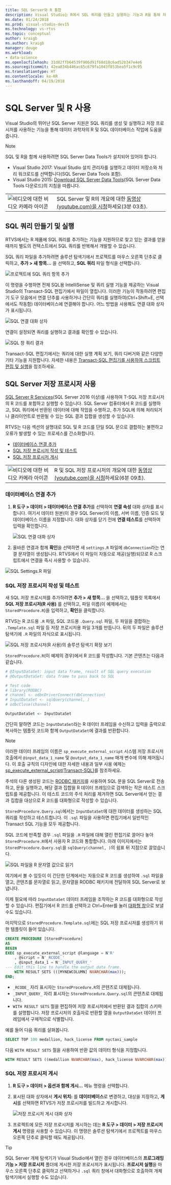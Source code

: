 ```yaml
---
title: SQL Server와 R 통합
description: Visual Studio는 R에서 SQL 쿼리를 만들고 실행하는 기능과 R을 통해 저장 프로시저를 사용하는 기능을 지원합니다.
ms.date: 01/24/2018
ms.prod: visual-studio-dev15
ms.technology: vs-rtvs
ms.topic: conceptual
author: kraigb
ms.author: kraigb
manager: douge
ms.workload:
- data-science
ms.openlocfilehash: 31d02ffb64539f906d91f68d18c6ad52b347e4e6
ms.sourcegitcommit: 42ea834b446ac65c679fa1043f853bea5f1c9c95
ms.translationtype: HT
ms.contentlocale: ko-KR
ms.lasthandoff: 04/19/2018
---
```

# <a name="working-with-sql-server-and-r"></a>SQL Server 및 R 사용

Visual Studio의 뛰어난 SQL Server 지원은 SQL 쿼리를 생성 및 실행하고 저장 프로시저를 사용하는 기능을 통해 데이터 과학자의 R 및 SQL 데이터베이스 작업에 도움을 줍니다.

> [!Note]
> SQL 및 R을 함께 사용하려면 SQL Server Data Tools가 설치되어 있어야 합니다.
> - Visual Studio 2017: Visual Studio 설치 관리자를 실행하고 데이터 저장소와 처리 워크로드를 선택합니다(SQL Server Data Tools 포함).
> - Visual Studio 2015: [Download SQL Server Data Tools](https://docs.microsoft.com/sql/ssdt/download-sql-server-data-tools-ssdt)(SQL Server Data Tools 다운로드)의 지침을 따릅니다.

|   |   |
|---|---|
| ![비디오에 대한 비디오 카메라 아이콘](../install/media/video-icon.png "비디오 보기") | SQL Server 및 R의 개요에 대한 [동영상(youtube.com)을 시청](https://www.youtube.com/watch?v=n4AYr0QIwdQ)하세요(3분 03초). |

## <a name="creating-and-running-sql-queries"></a>SQL 쿼리 만들기 및 실행

RTVS에서는 R 제품에 SQL 쿼리를 추가하는 기능을 지원하므로 찾고 있는 결과를 얻을 때까지 별도의 컨텍스트에서 SQL 쿼리를 반복해서 개발할 수 있습니다.

SQL 쿼리 파일을 추가하려면 솔루션 탐색기에서 프로젝트를 마우스 오른쪽 단추로 클릭하고, **추가 > 새 항목...** 을 선택하고, **SQL 쿼리** 파일 형식을 선택합니다.

![프로젝트에 SQL 쿼리 항목 추가](media/sql-add-item.png)

이 명령을 수행하면 전체 SQL용 IntelliSense 및 쿼리 실행 기능을 제공하는 Visual Studio의 Transact-SQL 편집기에서 파일이 열립니다. 이러한 기능이 작동하려면 편집기 도구 모음에서 연결 단추를 사용하거나 간단히 쿼리를 실행하여(Ctrl+Shift+E, 선택에서도 작동함) 데이터베이스에 연결해야 합니다. 어느 방법을 사용해도 연결 대화 상자가 표시됩니다.

![SQL 연결 대화 상자](media/sql-connection-dialog.png)

연결이 설정되면 쿼리를 실행하고 결과를 확인할 수 있습니다.

![SQL 창 쿼리 결과](media/sql-query-results.png)

Transact-SQL 편집기에서는 쿼리에 대한 실행 계획 보기, 쿼리 디버거와 같은 다양한 기타 기능을 지원합니다.
자세한 내용은 [Transact-SQL 편집기를 사용하여 스크립트 편집 및 실행](https://msdn.microsoft.com/library/hh272706.aspx)을 참조하세요.

## <a name="working-with-sql-server-stored-procedures"></a>SQL Server 저장 프로시저 사용

[SQL Server R Services](https://docs.microsoft.com/sql/advanced-analytics/r/sql-server-r-services)(SQL Server 2016 이상)를 사용하여 T-SQL 저장 프로시저의 R 코드를 포함하고 실행할 수 있습니다. SQL Server 컴퓨터에서 R 코드를 실행하고, SQL 쿼리에서 반환된 데이터에 대해 작업을 수행하고, 추가 SQL에 의해 처리되거나 클라이언트로 반환될 수 있는 SQL 결과 집합을 생성할 수 있습니다.

RTVS는 다음 섹션의 설명대로 SQL 및 R 코드를 단일 SQL 문으로 결합하는 불편하고 오류가 발생할 수 있는 프로세스를 간소화합니다.

- [데이터베이스 연결 추가](#add-a-database-connection)
- [SQL 저장 프로시저 작성 및 테스트](#write-and-test-a-sql-stored-procedure)
- [SQL 저장 프로시저 게시](#publish-a-sql-stored-procedure)

|   |   |
|---|---|
| ![비디오에 대한 비디오 카메라 아이콘](../install/media/video-icon.png "비디오 보기") | R 및 SQL 저장 프로시저의 개요에 대한 [동영상(youtube.com)을 시청](https://www.youtube.com/watch?v=dFKIT2OitWQ)하세요(6분 09초). |

### <a name="add-a-database-connection"></a>데이터베이스 연결 추가

1. **R 도구 > 데이터 > 데이터베이스 연결 추가**를 선택하여 **연결 속성** 대화 상자를 표시합니다. 여기서 데이터 원본(이 경우 SQL Server)의 이름, 서버 이름, 인증 모드 및 데이터베이스 이름을 지정합니다. 대화 상자를 닫기 전에 **연결 테스트**를 선택하여 입력을 확인합니다.

    ![SQL 연결 대화 상자](media/sql-connection-string-dialog.png)

1. 올바른 연결과 함께 **확인**을 선택하면 새 `settings.R` 파일에 `dbConnection`라는 연결 문자열이 생성됩니다. RTVS에서 이 파일이 자동으로 제공(실행)되므로 R 스크립트에서 연결을 즉시 사용할 수 있습니다.

![SQL Settings.R 파일](media/sql-settings-dot-r.png)

### <a name="write-and-test-a-sql-stored-procedure"></a>SQL 저장 프로시저 작성 및 테스트

새 SQL 저장 프로시저를 추가하려면 **추가 > 새 항목...** 을 선택하고, 템플릿 목록에서 **SQL 저장 프로시저(R 사용)** 를 선택하고, 파일 이름(이 예제에서는 `StoredProcedure.R`)을 입력하고, **확인**을 클릭합니다.

RTVS는 R 코드용 `.R` 파일, SQL 코드용 `.Query.sql` 파일, 두 파일을 결합하는 `.Template.sql` 파일 등 저장 프로시저용 파일 3개를 만듭니다. 뒤의 두 파일은 솔루션 탐색기에 `.R` 파일의 자식으로 표시됩니다.

![SQL 저장 프로시저(R 사용)의 솔루션 탐색기 확장 보기](media/sql-solution-explorer-expanded.png)

`StoredProcedure.R`(이 예제의 경우)에서 R 코드를 작성합니다. 기본 콘텐츠는 다음과 같습니다.

```R
# @InputDataSet: input data frame, result of SQL query execution
# @OutputDataSet: data frame to pass back to SQL

# Test code
# library(RODBC)
# channel <- odbcDriverConnect(dbConnection)
# InputDataSet <- sqlQuery(channel, )
# odbcClose(channel)

OutputDataSet <- InputDataSet
```

간단히 말하면 코드는 `InputDataSet`라는 R 데이터 프레임을 수신하고 입력을 출력으로 복사하는 템플릿 코드와 함께 `OutputDataSet`에 결과를 반환합니다.

> [!Note]
> 이러한 데이터 프레임의 이름은 `sp_execute_external_script` 시스템 저장 프로시저 호출에서 `@input_data_1_name` 및 `@output_data_1_name` 매개 변수에 의해 제어됩니다. 이 호출 규칙의 디자인에 대한 자세한 내용과 일부 사용 예제는 [sp_execute_external_script(Transact-SQL)](https://docs.microsoft.com/sql/relational-databases/system-stored-procedures/sp-execute-external-script-transact-sql)를 참조하세요.

주석의 다른 생성된 코드는 [RODBC 패키지](https://cran.r-project.org/web/packages/RODBC/index.html)를 사용하여 SQL 문을 SQL Server로 전송하고, 문을 실행하고, 해당 결과 집합을 R 데이터 프레임으로 검색하는 작은 테스트 스크립트를 제공합니다. 이 테스트 코드의 주석 처리를 제거하면 SQL Server에서 얻는 결과 집합을 대상으로 R 코드를 대화형으로 작성할 수 있습니다.

`StoredProcedure.Query.sql`에서는 `InputDataSet`에 대한 데이터를 생성하는 SQL 쿼리를 작성하고 테스트합니다. 이 `.sql` 파일을 사용하면 편집기에서 일반적인 Transact SQL 기능을 모두 제공합니다.

SQL 코드에 만족할 경우 `.sql` 파일을 `.R` 파일에 대해 열린 편집기로 끌어다 놓아 `StoredProcedure.R`에서 사용자 R 코드와 통합합니다. 아래 이미지에서는 `StoredProcedure.Query.sql`을 `sqlQuery(channel, )`의 쉼표 뒤 지점으로 끌었습니다.

![SQL 파일을 R 문자열 값으로 읽기](media/sql-reference-sql-file-from-r.png)

여기에서 볼 수 있듯이 이 간단한 단계에서는 자동으로 R 코드를 생성하여 `.sql` 파일을 열고, 콘텐츠를 문자열로 읽고, 문자열을 RODBC 패키지에 전달하여 SQL Server로 보냅니다.

이제 필요에 따라 `InputDataSet` 데이터 프레임을 조작하는 R 코드를 대화형으로 작성할 수 있습니다. 편집기에서 R 코드를 선택하고 Ctrl+Enter를 눌러 [대화형 창](interactive-repl-for-r-in-visual-studio.md)으로 보낼 수도 있습니다.

마지막으로 `StoredProcedure.Template.sql`에는 SQL 저장 프로시저를 생성하기 위한 템플릿이 들어 있습니다.

```sql
CREATE PROCEDURE [StoredProcedure]
AS
BEGIN
EXEC sp_execute_external_script @language = N'R'
    , @script = N'_RCODE_'
    , @input_data_1 = N'_INPUT_QUERY_'
--- Edit this line to handle the output data frame.
    WITH RESULT SETS (([MYNEWCOLUMN] NVARCHAR(max)));
END;
```

- `_RCODE_` 자리 표시자는 `StoredProcedure.R`의 콘텐츠로 대체됩니다.
- `_INPUT_QUERY_` 자리 표시자는 `StoredProcedure.Query.sql`의 콘텐츠로 대체됩니다.
- `WITH RESULT SETS` 절을 편집하여 저장 프로시저에서 반환된 결과 집합의 스키마를 설명합니다. 저장 프로시저의 호출자로 반환할 열을 `OutputDataSet` 데이터 프레임에서 구체적으로 식별합니다. 

예를 들어 다음 쿼리를 살펴봅니다.

```sql
SELECT TOP 100 medallion, hack_license FROM nyctaxi_sample
```

다음 `WITH RESULT SETS` 절을 사용하여 반환 값의 데이터 형식을 지정합니다.

```sql
WITH RESULT SETS ((medallion NVARCHAR(max), hack_license NVARCHAR(max)));
```

### <a name="publish-a-sql-stored-procedure"></a>SQL 저장 프로시저 게시

1. **R 도구 > 데이터 > 옵션과 함께 게시...** 메뉴 명령을 선택합니다.
1. 표시된 대화 상자에서 **게시 위치:** 를 **데이터베이스**로 변경하고, 대상을 지정하고, **게시**를 선택하면 RTVS가 저장 프로시저를 빌드하고 게시합니다.

    ![저장 프로시저 게시 대화 상자](media/sql-publish-with-options.png)

1. 프로젝트에 모든 저장 프로시저를 게시하는 데는 **R 도구 > 데이터 > 저장 프로시저 게시** 명령을 사용할 수 있습니다. 이 명령은 솔루션 탐색기에서 프로젝트를 마우스 오른쪽 단추로 클릭할 때도 제공됩니다.

> [!Tip]
> SQL Server 개체 탐색기가 Visual Studio에서 열린 경우 데이터베이스의 **프로그래밍 기능 > 저장 프로시저** 폴더에 게시한 저장 프로시저가 표시됩니다. **프로시저 실행**을 마우스 오른쪽 단추로 클릭하고 선택하거나 `.sql` 쿼리 창에서 대화형으로 호출하여 개체 탐색기에서 실행할 수도 있습니다.
